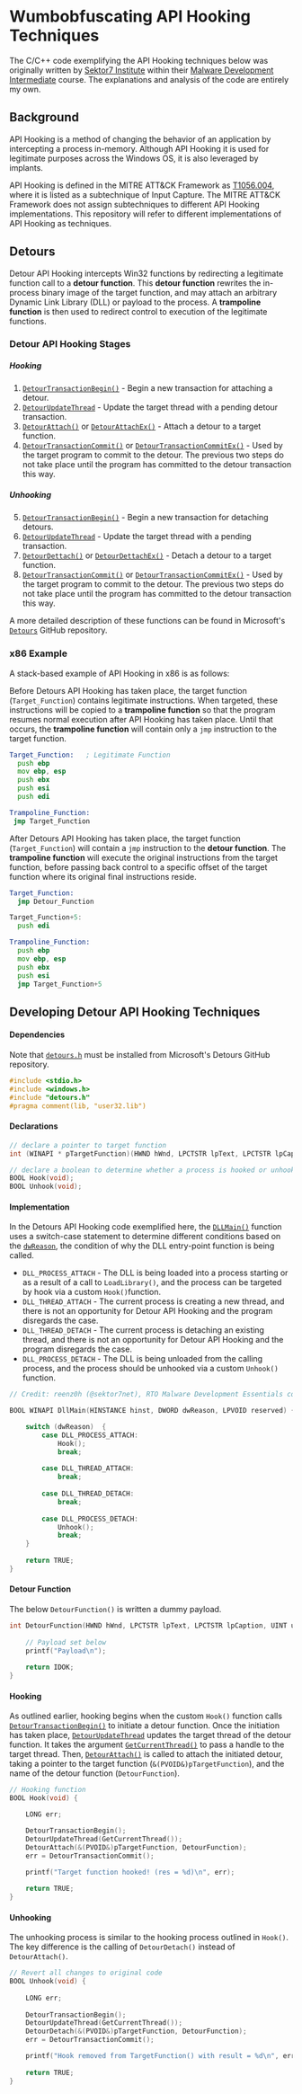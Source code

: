 # Wumbobfuscating API Hooking Techniques
The C/C++ code exemplifying the API Hooking techniques below was originally written by [Sektor7 Institute](https://institute.sektor7.net/) within their [Malware Development Intermediate](https://institute.sektor7.net/courses/rto-maldev-intermediate) course. The explanations and analysis of the code are entirely my own.

## Background
API Hooking is a method of changing the behavior of an application by intercepting a process in-memory. Although API Hooking it is used for legitimate purposes across the Windows OS, it is also leveraged by implants.

API Hooking is defined in the MITRE ATT&CK Framework as [T1056.004](https://attack.mitre.org/techniques/T1056/004/), where it is listed as a subtechnique of Input Capture. The MITRE ATT&CK Framework does not assign subtechniques to different API Hooking implementations. This repository will refer to different implementations of API Hooking as techniques.

## Detours
Detour API Hooking intercepts Win32 functions by redirecting a legitimate function call to a **detour function**. This **detour function** rewrites the in-process binary image of the target function, and may attach an arbitrary Dynamic Link Library (DLL) or payload to the process. A **trampoline function** is then used to redirect control to execution of the legitimate functions.

### Detour API Hooking Stages
##### Hooking
1. [`DetourTransactionBegin()`](https://github.com/Microsoft/Detours/wiki/DetourTransactionBegin) - Begin a new transaction for attaching a detour.
2. [`DetourUpdateThread`](https://github.com/Microsoft/Detours/wiki/DetourUpdateThread) - Update the target thread with a pending detour transaction.
3. [`DetourAttach()`](https://github.com/Microsoft/Detours/wiki/DetourAttach) or [`DetourAttachEx()`](https://github.com/Microsoft/Detours/wiki/DetourAttachEx) - Attach a detour to a target function.
4. [`DetourTransactionCommit()`](https://github.com/Microsoft/Detours/wiki/DetourTransactionCommit) or [`DetourTransactionCommitEx()`](https://github.com/Microsoft/Detours/wiki/DetourTransactionCommitEx) - Used by the target program to commit to the detour. The previous two steps do not take place until the program has committed to the detour transaction this way.
##### Unhooking
5. [`DetourTransactionBegin()`](https://github.com/Microsoft/Detours/wiki/DetourTransactionBegin) - Begin a new transaction for detaching detours.
6. [`DetourUpdateThread`](https://github.com/Microsoft/Detours/wiki/DetourUpdateThread) - Update the target thread with a pending transaction.
7. [`DetourDettach()`](https://github.com/Microsoft/Detours/wiki/DetourAttach) or [`DetourDettachEx()`](https://github.com/Microsoft/Detours/wiki/DetourAttachEx) - Detach a detour to a target function.
8. [`DetourTransactionCommit()`](https://github.com/Microsoft/Detours/wiki/DetourTransactionCommit) or [`DetourTransactionCommitEx()`](https://github.com/Microsoft/Detours/wiki/DetourTransactionCommitEx) - Used by the target program to commit to the detour. The previous two steps do not take place until the program has committed to the detour transaction this way.
 
A more detailed description of these functions can be found in Microsoft's [`Detours`](https://github.com/microsoft/Detours) GitHub repository.

### x86 Example
A stack-based example of API Hooking in x86 is as follows:

Before Detours API Hooking has taken place, the target function (`Target_Function`) contains legitimate instructions. When targeted, these instructions will be copied to a **trampoline function** so that the program resumes normal execution after API Hooking has taken place. Until that occurs, the **trampoline function** will contain only a `jmp` instruction to the target function.

```asm
Target_Function:   ; Legitimate Function
  push ebp
  mov ebp, esp
  push ebx
  push esi
  push edi
 ```
 
 ```asm
Trampoline_Function:
  jmp Target_Function
```

After Detours API Hooking has taken place, the target function (`Target_Function`) will contain a `jmp` instruction to the **detour function**. The **trampoline function** will execute the original instructions from the target function, before passing back control to a specific offset of the target function where its original final instructions reside.

```asm
Target_Function:
  jmp Detour_Function
```

```asm
Target_Function+5:
  push edi
```

```asm
Trampoline_Function:
  push ebp
  mov ebp, esp
  push ebx
  push esi
  jmp Target_Function+5
```

## Developing Detour API Hooking Techniques
#### Dependencies
Note that [`detours.h`](https://github.com/microsoft/Detours/blob/master/src/detours.h) must be installed from Microsoft's Detours GitHub repository.

```c++
#include <stdio.h>
#include <windows.h>
#include "detours.h"
#pragma comment(lib, "user32.lib")
```

#### Declarations

```c++
// declare a pointer to target function
int (WINAPI * pTargetFunction)(HWND hWnd, LPCTSTR lpText, LPCTSTR lpCaption, UINT uType) = TargetFunction;

// declare a boolean to determine whether a process is hooked or unhooked
BOOL Hook(void);
BOOL Unhook(void);
```

#### Implementation
In the Detours API Hooking code exemplified here, the [`DLLMain()`](https://docs.microsoft.com/en-us/previous-versions/ms939455(v=msdn.10)) function uses a switch-case statement to determine different conditions based on the [`dwReason`](https://docs.microsoft.com/en-us/previous-versions/ms939455(v=msdn.10)), the condition of why the DLL entry-point function is being called.

- `DLL_PROCESS_ATTACH` - The DLL is being loaded into a process starting or as a result of a call to `LoadLibrary()`, and the process can be targeted by hook via a custom `Hook()`function.
- `DLL_THREAD_ATTACH` - The current process is creating a new thread, and there is not an opportunity for Detour API Hooking and the program disregards the case.
- `DLL_THREAD_DETACH` - The current process is detaching an existing thread, and there is not an opportunity for Detour API Hooking and the program disregards the case.
- `DLL_PROCESS_DETACH` - The DLL is being unloaded from the calling process, and the process should be unhooked via a custom `Unhook()` function.

```c++
// Credit: reenz0h (@sektor7net), RTO Malware Development Essentials course

BOOL WINAPI DllMain(HINSTANCE hinst, DWORD dwReason, LPVOID reserved) {

    switch (dwReason)  {
		case DLL_PROCESS_ATTACH:
			Hook();
			break;
			
		case DLL_THREAD_ATTACH:
			break;
			
		case DLL_THREAD_DETACH:
			break;
			
		case DLL_PROCESS_DETACH:
			Unhook();
			break;
	}
	
    return TRUE;
}
```

#### Detour Function
The below `DetourFunction()` is written a dummy payload.

```c++
int DetourFunction(HWND hWnd, LPCTSTR lpText, LPCTSTR lpCaption, UINT uType) {
	
	// Payload set below
	printf("Payload\n");
	
	return IDOK;
}
```

#### Hooking
As outlined earlier, hooking begins when the custom `Hook()` function calls [`DetourTransactionBegin()`](https://github.com/Microsoft/Detours/wiki/DetourTransactionBegin) to initiate a detour function. Once the initiation has taken place, [`DetourUpdateThread`](https://github.com/Microsoft/Detours/wiki/DetourUpdateThread) updates the target thread of the detour function. It takes the argument [`GetCurrentThread()`](https://docs.microsoft.com/en-us/windows/win32/api/processthreadsapi/nf-processthreadsapi-getcurrentthread) to pass a handle to the target thread. Then, [`DetourAttach()`](https://github.com/Microsoft/Detours/wiki/DetourAttach) is called to attach the initiated detour, taking a pointer to the target function (`&(PVOID&)pTargetFunction`), and the name of the detour function (`DetourFunction`). 

```c++
// Hooking function
BOOL Hook(void) {

    LONG err;

	DetourTransactionBegin();
	DetourUpdateThread(GetCurrentThread());
	DetourAttach(&(PVOID&)pTargetFunction, DetourFunction);
	err = DetourTransactionCommit();

	printf("Target function hooked! (res = %d)\n", err);
	
	return TRUE;
}
```

#### Unhooking
The unhooking process is similar to the hooking process outlined in `Hook()`. The key difference is the calling of `DetourDetach()` instead of `DetourAttach()`.

```c++
// Revert all changes to original code
BOOL Unhook(void) {
	
	LONG err;
	
	DetourTransactionBegin();
	DetourUpdateThread(GetCurrentThread());
	DetourDetach(&(PVOID&)pTargetFunction, DetourFunction);
	err = DetourTransactionCommit();

	printf("Hook removed from TargetFunction() with result = %d\n", err);
	
	return TRUE;
}
```

